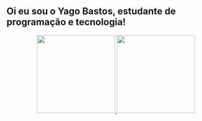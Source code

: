 ## Oi eu sou o Yago Bastos, estudante de programação e tecnologia!
<div align="center">
  <a href="https://github.com/YagoBastos">
  <img height="180em" src="https://github-readme-stats.vercel.app/api?username=YagoBastos&show_icons=true&theme=dracula&include_all_commits=true&count_private=true"/>
  <img height="180em" src="https://github-readme-stats.vercel.app/api/top-langs/?username=YagoBastos&layout=compact&langs_count=7&theme=dracula"/>
</div>
